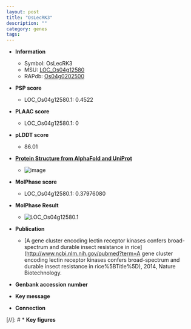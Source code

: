 ```yaml
---
layout: post
title: "OsLecRK3"
description: ""
category: genes
tags: 
---
```


* **Information**  
    + Symbol: OsLecRK3  
    + MSU: [LOC_Os04g12580](http://rice.plantbiology.msu.edu/cgi-bin/ORF_infopage.cgi?orf=LOC_Os04g12580)  
    + RAPdb: [Os04g0202500](http://rapdb.dna.affrc.go.jp/viewer/gbrowse_details/irgsp1?name=Os04g0202500)  

* **PSP score**  
    + LOC_Os04g12580.1: 0.4522 

* **PLAAC score**  
    + LOC_Os04g12580.1: 0 

* **pLDDT score**
    + 86.01

* **[Protein Structure from AlphaFold and UniProt](https://www.uniprot.org/uniprotkb/Q0JEU6/entry#structure)**
    + ![image](https://ricepsp.github.io/images/Q0/AF-Q0JEU6-F1.png)

* **MolPhase score**
    + LOC_Os04g12580.1: 0.37976080

* **MolPhase Result**
    + ![LOC_Os04g12580.1](https://304243504.github.io/Pictures/LOC_Os04g/LOC_Os04g12580.1.png)

* **Publication**  
    + [A gene cluster encoding lectin receptor kinases confers broad-spectrum and durable insect resistance in rice](http://www.ncbi.nlm.nih.gov/pubmed?term=A gene cluster encoding lectin receptor kinases confers broad-spectrum and durable insect resistance in rice%5BTitle%5D), 2014, Nature Biotechnology.

* **Genbank accession number**  

* **Key message**  

* **Connection**  

[//]: # * **Key figures**  


